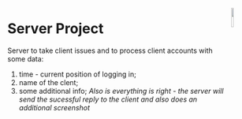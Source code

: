 <a href="https://www.oracle.com/java/technologies/downloads/"><img src="https://img.icons8.com/?size=2x&id=13679&format=png" align="right" width="10%"></a>
# Server Project
Server to take client issues and to process client accounts with some data:
1. time - current position of logging in;
1. name of the clent;
1. some additional info;
_Also is everything is right - the server will send the sucessful reply to the client and also does an additional screenshot_
